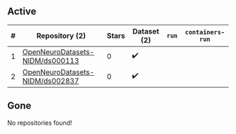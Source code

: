 ## Active
| # | Repository (2) | Stars | Dataset (2) | `run` | `containers-run` |
| --- | --- | --- | --- | --- | --- |
| 1 | [OpenNeuroDatasets-NIDM/ds000113](https://github.com/OpenNeuroDatasets-NIDM/ds000113) | 0 | :heavy_check_mark: |  |  |
| 2 | [OpenNeuroDatasets-NIDM/ds002837](https://github.com/OpenNeuroDatasets-NIDM/ds002837) | 0 | :heavy_check_mark: |  |  |

## Gone
No repositories found!

